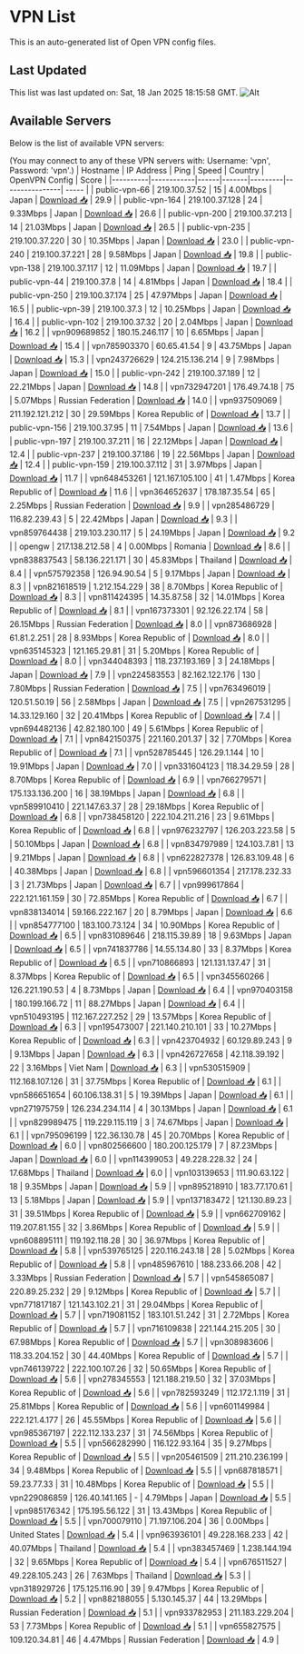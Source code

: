 # VPN List

This is an auto-generated list of Open VPN config files.

## Last Updated

This list was last updated on: Sat, 18 Jan 2025 18:15:58 GMT.
![Alt](https://repobeats.axiom.co/api/embed/186b98318ef1479477931607c1ad7d823f12451f.svg "Repobeats analytics image")

## Available Servers

Below is the list of available VPN servers:

(You may connect to any of these VPN servers with: Username: 'vpn', Password: 'vpn'.)
| Hostname | IP Address | Ping | Speed | Country | OpenVPN Config | Score |
|----------|------------|------|-------|---------|----------------| ----- |
| public-vpn-66 | 219.100.37.52 | 15 | 4.00Mbps | Japan | [Download 📥](./configs/server_0_JP.ovpn) | 29.9 |
| public-vpn-164 | 219.100.37.128 | 24 | 9.33Mbps | Japan | [Download 📥](./configs/server_1_JP.ovpn) | 26.6 |
| public-vpn-200 | 219.100.37.213 | 14 | 21.03Mbps | Japan | [Download 📥](./configs/server_2_JP.ovpn) | 26.5 |
| public-vpn-235 | 219.100.37.220 | 30 | 10.35Mbps | Japan | [Download 📥](./configs/server_3_JP.ovpn) | 23.0 |
| public-vpn-240 | 219.100.37.221 | 28 | 9.58Mbps | Japan | [Download 📥](./configs/server_4_JP.ovpn) | 19.8 |
| public-vpn-138 | 219.100.37.117 | 12 | 11.09Mbps | Japan | [Download 📥](./configs/server_5_JP.ovpn) | 19.7 |
| public-vpn-44 | 219.100.37.8 | 14 | 4.81Mbps | Japan | [Download 📥](./configs/server_6_JP.ovpn) | 18.4 |
| public-vpn-250 | 219.100.37.174 | 25 | 47.97Mbps | Japan | [Download 📥](./configs/server_7_JP.ovpn) | 16.5 |
| public-vpn-39 | 219.100.37.3 | 12 | 10.25Mbps | Japan | [Download 📥](./configs/server_8_JP.ovpn) | 16.4 |
| public-vpn-102 | 219.100.37.32 | 20 | 2.04Mbps | Japan | [Download 📥](./configs/server_9_JP.ovpn) | 16.2 |
| vpn909689852 | 180.15.246.117 | 10 | 6.65Mbps | Japan | [Download 📥](./configs/server_10_JP.ovpn) | 15.4 |
| vpn785903370 | 60.65.41.54 | 9 | 43.75Mbps | Japan | [Download 📥](./configs/server_11_JP.ovpn) | 15.3 |
| vpn243726629 | 124.215.136.214 | 9 | 7.98Mbps | Japan | [Download 📥](./configs/server_12_JP.ovpn) | 15.0 |
| public-vpn-242 | 219.100.37.189 | 12 | 22.21Mbps | Japan | [Download 📥](./configs/server_13_JP.ovpn) | 14.8 |
| vpn732947201 | 176.49.74.18 | 75 | 5.07Mbps | Russian Federation | [Download 📥](./configs/server_14_RU.ovpn) | 14.0 |
| vpn937509069 | 211.192.121.212 | 30 | 29.59Mbps | Korea Republic of | [Download 📥](./configs/server_15_KR.ovpn) | 13.7 |
| public-vpn-156 | 219.100.37.95 | 11 | 7.54Mbps | Japan | [Download 📥](./configs/server_16_JP.ovpn) | 13.6 |
| public-vpn-197 | 219.100.37.211 | 16 | 22.12Mbps | Japan | [Download 📥](./configs/server_17_JP.ovpn) | 12.4 |
| public-vpn-237 | 219.100.37.186 | 19 | 22.56Mbps | Japan | [Download 📥](./configs/server_18_JP.ovpn) | 12.4 |
| public-vpn-159 | 219.100.37.112 | 31 | 3.97Mbps | Japan | [Download 📥](./configs/server_19_JP.ovpn) | 11.7 |
| vpn648453261 | 121.167.105.100 | 41 | 1.47Mbps | Korea Republic of | [Download 📥](./configs/server_20_KR.ovpn) | 11.6 |
| vpn364652637 | 178.187.35.54 | 65 | 2.25Mbps | Russian Federation | [Download 📥](./configs/server_21_RU.ovpn) | 9.9 |
| vpn285486729 | 116.82.239.43 | 5 | 22.42Mbps | Japan | [Download 📥](./configs/server_22_JP.ovpn) | 9.3 |
| vpn859764438 | 219.103.230.117 | 5 | 24.19Mbps | Japan | [Download 📥](./configs/server_23_JP.ovpn) | 9.2 |
| opengw | 217.138.212.58 | 4 | 0.00Mbps | Romania | [Download 📥](./configs/server_24_RO.ovpn) | 8.6 |
| vpn838837543 | 58.136.221.171 | 30 | 45.83Mbps | Thailand | [Download 📥](./configs/server_25_TH.ovpn) | 8.4 |
| vpn575792358 | 126.94.90.54 | 5 | 9.17Mbps | Japan | [Download 📥](./configs/server_26_JP.ovpn) | 8.3 |
| vpn821618519 | 1.212.154.229 | 38 | 8.70Mbps | Korea Republic of | [Download 📥](./configs/server_27_KR.ovpn) | 8.3 |
| vpn811424395 | 14.35.87.58 | 32 | 14.01Mbps | Korea Republic of | [Download 📥](./configs/server_28_KR.ovpn) | 8.1 |
| vpn167373301 | 92.126.22.174 | 58 | 26.15Mbps | Russian Federation | [Download 📥](./configs/server_29_RU.ovpn) | 8.0 |
| vpn873686928 | 61.81.2.251 | 28 | 8.93Mbps | Korea Republic of | [Download 📥](./configs/server_30_KR.ovpn) | 8.0 |
| vpn635145323 | 121.165.29.81 | 31 | 5.20Mbps | Korea Republic of | [Download 📥](./configs/server_31_KR.ovpn) | 8.0 |
| vpn344048393 | 118.237.193.169 | 3 | 24.18Mbps | Japan | [Download 📥](./configs/server_32_JP.ovpn) | 7.9 |
| vpn224583553 | 82.162.122.176 | 130 | 7.80Mbps | Russian Federation | [Download 📥](./configs/server_33_RU.ovpn) | 7.5 |
| vpn763496019 | 120.51.50.19 | 56 | 2.58Mbps | Japan | [Download 📥](./configs/server_34_JP.ovpn) | 7.5 |
| vpn267531295 | 14.33.129.160 | 32 | 20.41Mbps | Korea Republic of | [Download 📥](./configs/server_35_KR.ovpn) | 7.4 |
| vpn694482136 | 42.82.180.100 | 49 | 5.61Mbps | Korea Republic of | [Download 📥](./configs/server_36_KR.ovpn) | 7.1 |
| vpn842150375 | 221.160.201.37 | 32 | 7.70Mbps | Korea Republic of | [Download 📥](./configs/server_37_KR.ovpn) | 7.1 |
| vpn528785445 | 126.29.1.144 | 10 | 19.91Mbps | Japan | [Download 📥](./configs/server_38_JP.ovpn) | 7.0 |
| vpn331604123 | 118.34.29.59 | 28 | 8.70Mbps | Korea Republic of | [Download 📥](./configs/server_39_KR.ovpn) | 6.9 |
| vpn766279571 | 175.133.136.200 | 16 | 38.19Mbps | Japan | [Download 📥](./configs/server_40_JP.ovpn) | 6.8 |
| vpn589910410 | 221.147.63.37 | 28 | 29.18Mbps | Korea Republic of | [Download 📥](./configs/server_41_KR.ovpn) | 6.8 |
| vpn738458120 | 222.104.211.216 | 23 | 9.61Mbps | Korea Republic of | [Download 📥](./configs/server_42_KR.ovpn) | 6.8 |
| vpn976232797 | 126.203.223.58 | 5 | 50.10Mbps | Japan | [Download 📥](./configs/server_43_JP.ovpn) | 6.8 |
| vpn834797989 | 124.103.7.81 | 13 | 9.21Mbps | Japan | [Download 📥](./configs/server_44_JP.ovpn) | 6.8 |
| vpn622827378 | 126.83.109.48 | 6 | 40.38Mbps | Japan | [Download 📥](./configs/server_45_JP.ovpn) | 6.8 |
| vpn596601354 | 217.178.232.33 | 3 | 21.73Mbps | Japan | [Download 📥](./configs/server_46_JP.ovpn) | 6.7 |
| vpn999617864 | 222.121.161.159 | 30 | 72.85Mbps | Korea Republic of | [Download 📥](./configs/server_47_KR.ovpn) | 6.7 |
| vpn838134014 | 59.166.222.167 | 20 | 8.79Mbps | Japan | [Download 📥](./configs/server_48_JP.ovpn) | 6.6 |
| vpn854777100 | 183.100.73.124 | 34 | 10.90Mbps | Korea Republic of | [Download 📥](./configs/server_49_KR.ovpn) | 6.5 |
| vpn831089646 | 218.115.39.89 | 18 | 9.63Mbps | Japan | [Download 📥](./configs/server_50_JP.ovpn) | 6.5 |
| vpn741837786 | 14.55.134.80 | 33 | 8.37Mbps | Korea Republic of | [Download 📥](./configs/server_51_KR.ovpn) | 6.5 |
| vpn710866893 | 121.131.137.47 | 31 | 8.37Mbps | Korea Republic of | [Download 📥](./configs/server_52_KR.ovpn) | 6.5 |
| vpn345560266 | 126.221.190.53 | 4 | 8.73Mbps | Japan | [Download 📥](./configs/server_53_JP.ovpn) | 6.4 |
| vpn970403158 | 180.199.166.72 | 11 | 88.27Mbps | Japan | [Download 📥](./configs/server_54_JP.ovpn) | 6.4 |
| vpn510493195 | 112.167.227.252 | 29 | 13.57Mbps | Korea Republic of | [Download 📥](./configs/server_55_KR.ovpn) | 6.3 |
| vpn195473007 | 221.140.210.101 | 33 | 10.27Mbps | Korea Republic of | [Download 📥](./configs/server_56_KR.ovpn) | 6.3 |
| vpn423704932 | 60.129.89.243 | 9 | 9.13Mbps | Japan | [Download 📥](./configs/server_57_JP.ovpn) | 6.3 |
| vpn426727658 | 42.118.39.192 | 22 | 3.16Mbps | Viet Nam | [Download 📥](./configs/server_58_VN.ovpn) | 6.3 |
| vpn530515909 | 112.168.107.126 | 31 | 37.75Mbps | Korea Republic of | [Download 📥](./configs/server_59_KR.ovpn) | 6.1 |
| vpn586651654 | 60.106.138.31 | 5 | 19.39Mbps | Japan | [Download 📥](./configs/server_60_JP.ovpn) | 6.1 |
| vpn271975759 | 126.234.234.114 | 4 | 30.13Mbps | Japan | [Download 📥](./configs/server_61_JP.ovpn) | 6.1 |
| vpn829989475 | 119.229.115.119 | 3 | 74.67Mbps | Japan | [Download 📥](./configs/server_62_JP.ovpn) | 6.1 |
| vpn795096199 | 122.36.130.78 | 45 | 20.70Mbps | Korea Republic of | [Download 📥](./configs/server_63_KR.ovpn) | 6.0 |
| vpn802566600 | 180.200.125.179 | 7 | 87.23Mbps | Japan | [Download 📥](./configs/server_64_JP.ovpn) | 6.0 |
| vpn114399053 | 49.228.228.32 | 24 | 17.68Mbps | Thailand | [Download 📥](./configs/server_65_TH.ovpn) | 6.0 |
| vpn103139653 | 111.90.63.122 | 18 | 9.35Mbps | Japan | [Download 📥](./configs/server_66_JP.ovpn) | 5.9 |
| vpn895218910 | 183.77.170.61 | 13 | 5.18Mbps | Japan | [Download 📥](./configs/server_67_JP.ovpn) | 5.9 |
| vpn137183472 | 121.130.89.23 | 31 | 39.51Mbps | Korea Republic of | [Download 📥](./configs/server_68_KR.ovpn) | 5.9 |
| vpn662709162 | 119.207.81.155 | 32 | 3.86Mbps | Korea Republic of | [Download 📥](./configs/server_69_KR.ovpn) | 5.9 |
| vpn608895111 | 119.192.118.28 | 30 | 36.97Mbps | Korea Republic of | [Download 📥](./configs/server_70_KR.ovpn) | 5.8 |
| vpn539765125 | 220.116.243.18 | 28 | 5.02Mbps | Korea Republic of | [Download 📥](./configs/server_71_KR.ovpn) | 5.8 |
| vpn485967610 | 188.233.66.208 | 42 | 3.33Mbps | Russian Federation | [Download 📥](./configs/server_72_RU.ovpn) | 5.7 |
| vpn545865087 | 220.89.25.232 | 29 | 9.12Mbps | Korea Republic of | [Download 📥](./configs/server_73_KR.ovpn) | 5.7 |
| vpn771817187 | 121.143.102.21 | 31 | 29.04Mbps | Korea Republic of | [Download 📥](./configs/server_74_KR.ovpn) | 5.7 |
| vpn719081152 | 183.101.51.242 | 31 | 2.72Mbps | Korea Republic of | [Download 📥](./configs/server_75_KR.ovpn) | 5.7 |
| vpn716109838 | 221.144.215.205 | 30 | 67.98Mbps | Korea Republic of | [Download 📥](./configs/server_76_KR.ovpn) | 5.7 |
| vpn308983606 | 118.33.204.152 | 30 | 44.40Mbps | Korea Republic of | [Download 📥](./configs/server_77_KR.ovpn) | 5.7 |
| vpn746139722 | 222.100.107.26 | 32 | 50.65Mbps | Korea Republic of | [Download 📥](./configs/server_78_KR.ovpn) | 5.6 |
| vpn278345553 | 121.188.219.50 | 32 | 37.03Mbps | Korea Republic of | [Download 📥](./configs/server_79_KR.ovpn) | 5.6 |
| vpn782593249 | 112.172.1.119 | 31 | 25.81Mbps | Korea Republic of | [Download 📥](./configs/server_80_KR.ovpn) | 5.6 |
| vpn601149984 | 222.121.4.177 | 26 | 45.55Mbps | Korea Republic of | [Download 📥](./configs/server_81_KR.ovpn) | 5.6 |
| vpn985367197 | 222.112.133.237 | 31 | 74.56Mbps | Korea Republic of | [Download 📥](./configs/server_82_KR.ovpn) | 5.5 |
| vpn566282990 | 116.122.93.164 | 35 | 9.27Mbps | Korea Republic of | [Download 📥](./configs/server_83_KR.ovpn) | 5.5 |
| vpn205461509 | 211.210.236.199 | 34 | 9.48Mbps | Korea Republic of | [Download 📥](./configs/server_84_KR.ovpn) | 5.5 |
| vpn687818571 | 59.23.77.33 | 31 | 10.48Mbps | Korea Republic of | [Download 📥](./configs/server_85_KR.ovpn) | 5.5 |
| vpn229086859 | 126.40.141.165 | - | 4.79Mbps | Japan | [Download 📥](./configs/server_86_JP.ovpn) | 5.5 |
| vpn985176342 | 175.195.56.122 | 31 | 13.43Mbps | Korea Republic of | [Download 📥](./configs/server_87_KR.ovpn) | 5.5 |
| vpn700079110 | 71.197.106.204 | 36 | 0.00Mbps | United States | [Download 📥](./configs/server_88_US.ovpn) | 5.4 |
| vpn963936101 | 49.228.168.233 | 42 | 40.07Mbps | Thailand | [Download 📥](./configs/server_89_TH.ovpn) | 5.4 |
| vpn383457469 | 1.238.144.194 | 32 | 9.65Mbps | Korea Republic of | [Download 📥](./configs/server_90_KR.ovpn) | 5.4 |
| vpn676511527 | 49.228.105.243 | 26 | 7.63Mbps | Thailand | [Download 📥](./configs/server_91_TH.ovpn) | 5.3 |
| vpn318929726 | 175.125.116.90 | 39 | 9.47Mbps | Korea Republic of | [Download 📥](./configs/server_92_KR.ovpn) | 5.2 |
| vpn882188055 | 5.130.145.37 | 44 | 13.29Mbps | Russian Federation | [Download 📥](./configs/server_93_RU.ovpn) | 5.1 |
| vpn933782953 | 211.183.229.204 | 53 | 7.73Mbps | Korea Republic of | [Download 📥](./configs/server_94_KR.ovpn) | 5.1 |
| vpn655827575 | 109.120.34.81 | 46 | 4.47Mbps | Russian Federation | [Download 📥](./configs/server_95_RU.ovpn) | 4.9 |
